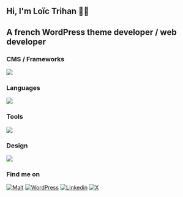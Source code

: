<div align="">

<h2 align="">Hi, I'm Loïc Trihan 👋🏻</h2>
<h2 align="">A french WordPress theme developer / web developer</h2>

<h3 align="">CMS / Frameworks</h3>
  
<p align="">
  <img src="https://skillicons.dev/icons?i=wordpress,rails" />
</p>

<h3 align="">Languages</h3>

<p align="">
  <img src="https://skillicons.dev/icons?i=html,css,sass,javascript,php,ruby" />
</p>

<h3 align="">Tools</h3>

<p align="">
  <img src="https://skillicons.dev/icons?i=npm,webpack,gulp,git,gitlab,github,vscode" />
</p>

<h3 align="">Design</h3>

<p align="">
  <img src="https://skillicons.dev/icons?i=figma,xd,photoshop" />
</p>

</div>

<h3 align="">Find me on</h3>

[![Malt](https://img.shields.io/badge/ltrihan-black?style=for-the-badge&logo=Malt&logoColor=white&logoSize=auto)](https://www.malt.fr/profile/ltrihan)
[![WordPress](https://img.shields.io/badge/ltrihan-black?style=for-the-badge&logo=WordPress&logoColor=white&logoSize=auto)](https://profiles.wordpress.org/ltrihan/)
[![Linkedin](https://img.shields.io/badge/ltrihan-black?style=for-the-badge&logo=LinkedIn&logoColor=white&logoSize=auto)](https://www.linkedin.com/in/ltrihan/)
[![X](https://img.shields.io/badge/__ltrihan-black?style=for-the-badge&logo=X&logoColor=white&logoSize=auto)](https://x.com/_ltrihan)
